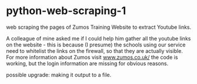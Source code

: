 # python-web-scraping-1
web scraping the pages of Zumos Training Website to extract Youtube links. 

A colleague of mine asked me if I could help him gather all the youtube links on the website - this is because (I presume) the schools using our service need to whitelist the links on the firewall, so that they are actually visible.
For more information about Zumos visit www.zumos.co.uk/
the code is working, but the login information are missing for obvious reasons.

possible upgrade: making it output to a file.
